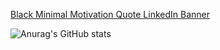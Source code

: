 [Black Minimal Motivation Quote LinkedIn Banner](https://github.com/user-attachments/assets/33205941-1004-4438-a933-0db084b36a47)

![Anurag's GitHub stats](https://github-readme-stats.vercel.app/api?username=aniruduh&theme=holi_icons=true)
